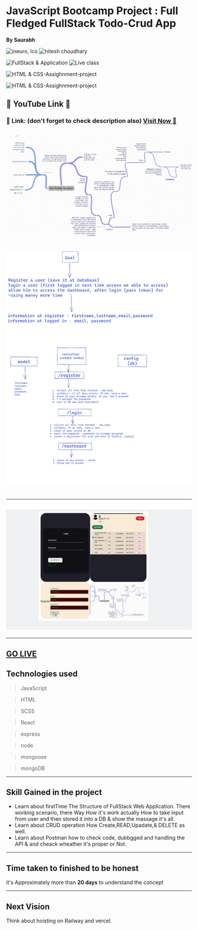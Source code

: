 


# JavaScript Bootcamp Project : Full Fledged FullStack Todo-Crud App

**By Saurabh**

![ineuro, lco](https://img.shields.io/badge/iNeuron-LCO-green)
![hitesh choudhary](https://img.shields.io/badge/Hitesh--Choudhary-Full--stack--JS--bootcamp-red)

![FullStack & Application](https://img.shields.io/badge/FullStack-Application-orange)
![Live class](https://img.shields.io/badge/LIVE--CLASS-PROJECT--lightgrey)

![HTML & CSS-Assighnment-project](https://img.shields.io/badge/HTML--CSS--Javascript--React--Express--Node--MongoDB-red)

![HTML & CSS-Assighnment-project](https://img.shields.io/badge/-Ineuron--Assignment-blue)

## 🛑 YouTube Link 🛑
### 📌 **Link: (don't forget to check description also)** <a href="https://youtu.be/Kz_q610hY7k">**Visit Now** 🚀</a>

## ![image](./Images/Screenshot%202023-01-30%20125124.png)

## ![image](./Images/excalidraw.png)

## ![image](./Images/Screenshot%202023-01-31%20131814.png)


---

## [GO LIVE](https://todo-crud-mern-application-kvk3.vercel.app/)

## Technologies used

> JavaScript

> HTML

> SCSS

> React

> express

> node

> mongoose

> mongoDB

---
## **Skill Gained in the project**
-  Learn about firstTime The Structure of FullStack Web Application. There working scenario, there Way How it's work actually How to take input from user and then stored it into a DB
& show the massage it's all.
-  Learn about CRUD operation How Create,READ,Upadate,& DELETE as well.
-  Learn about Postman how to check code, dubbgged and handling the API & and cheack wheather it's proper or Not.


****

## **Time taken to finished to be honest**

 it's Approximately more than **20 days** to understand the concept

---

## **Next Vision**
Think about hoisting on Railway and vercel. 
